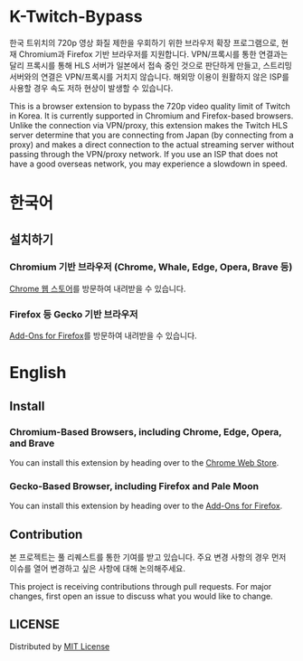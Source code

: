# K-Twitch-Bypass
한국 트위치의 720p 영상 화질 제한을 우회하기 위한 브라우저 확장 프로그램으로, 현재 Chromium과 Firefox 기반 브라우저를 지원합니다.
VPN/프록시를 통한 연결과는 달리 프록시를 통해 HLS 서버가 일본에서 접속 중인 것으로 판단하게 만들고, 스트리밍 서버와의 연결은 VPN/프록시를 거치지 않습니다.
해외망 이용이 원활하지 않은 ISP를 사용할 경우 속도 저하 현상이 발생할 수 있습니다.

This is a browser extension to bypass the 720p video quality limit of Twitch in Korea. It is currently supported in Chromium and Firefox-based browsers.
Unlike the connection via VPN/proxy, this extension makes the Twitch HLS server determine that you are connecting from Japan (by connecting from a proxy) and makes a direct connection to the actual streaming server without passing through the VPN/proxy network.
If you use an ISP that does not have a good overseas network, you may experience a slowdown in speed.

# 한국어
## 설치하기
### Chromium 기반 브라우저 (Chrome, Whale, Edge, Opera, Brave 등)
[Chrome 웹 스토어](https://chrome.google.com/webstore/detail/twitch-tokyo-server-fix-t/hohebaajomacpbgjdfjkinekpbfelege/related?hl=ko)를 방문하여 내려받을 수 있습니다.

### Firefox 등 Gecko 기반 브라우저
[Add-Ons for Firefox](https://addons.mozilla.org/ko/firefox/addon/k-twitch-bypass/)를 방문하여 내려받을 수 있습니다.

# English
## Install
### Chromium-Based Browsers, including Chrome, Edge, Opera, and Brave
You can install this extension by heading over to the [Chrome Web Store](https://chrome.google.com/webstore/detail/twitch-tokyo-server-fix-t/hohebaajomacpbgjdfjkinekpbfelege/related?hl=ko).

### Gecko-Based Browser, including Firefox and Pale Moon
You can install this extension by heading over to the [Add-Ons for Firefox](https://addons.mozilla.org/ko/firefox/addon/k-twitch-bypass/).

## Contribution
본 프로젝트는 풀 리퀘스트를 통한 기여를 받고 있습니다.
주요 변경 사항의 경우 먼저 이슈를 열어 변경하고 싶은 사항에 대해 논의해주세요.

This project is receiving contributions through pull requests.
For major changes, first open an issue to discuss what you would like to change.

## LICENSE
Distributed by [MIT License](https://github.com/Kwabang/K-Twitch-Bypass/blob/main/LICENSE)

